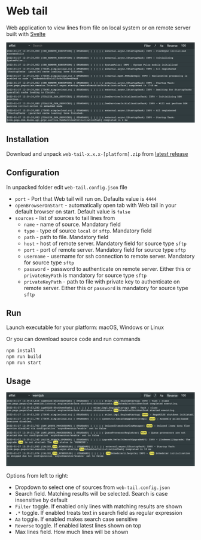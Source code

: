 # Web tail

Web application to view lines from file on local system or on remote server built with [Svelte](https://github.com/sveltejs/svelte)

![](images/image-1.png)

## Installation
Download and unpack `web-tail-x.x.x-[platform].zip` from [latest release](https://github.com/mishankov/web-tail/releases/latest)

## Configuration
In unpacked folder edit `web-tail.config.json` file

- `port` - Port that Web tail will run on. Defaults value is `4444`
- `openBrowserOnStart` - automatically open tab with Web tail in your default browser on start. Default value is `false`
- `sources` - list of sources to tail lines from
    - `name` - name of source. Mandatory field
    - `type` - type of source `local` or `sftp`. Mandatory field
    - `path` - path to file. Mandatory field
    - `host` - host of remote server. Mandatory field for source type `sftp`
    - `port` - port of remote server. Mandatory field for source type `sftp`
    - `username` - username for ssh connection to remote server. Mandatory for source type `sftp`
    - `password` - password to authenticate on remote server. Either this or `privateKeyPath` is mandatory for source type `sftp`
    - `privateKeyPath` - path to file with private key to authenticate on remote server. Either this or `password` is mandatory for source type `sftp`

## Run
Launch executable for your platform: macOS, Windows or Linux

Or you can download source code and run commands

```console
npm install
npm run build
npm run start
```

## Usage
![](images/image-2.png)

Options from left to right:
- Dropdown to select one of sources from `web-tail.config.json`
- Search field. Matching results will be selected. Search is case insensitive by default
- `Filter` toggle. If enabled only lines with matching results are shown
- `.*` toggle. If enabled treats text in search field as regular expression
- `Aa` toggle. If enabled makes search case sensitive
- `Reverse` toggle. If enabled latest lines shown on top
- Max lines field. How much lines will be shown 
